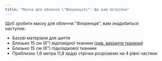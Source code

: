 ```yaml
---
title: "Маска для обличчя \"Флоренція\": Що вам потрібно"
---
```


Щоб зробити маску для обличчя "Флоренція", вам знадобиться наступне:

- Базові матеріали для шиття
- Близько 15 см (6") відповідної тканини ([див. варіанти тканини](/docs/designs/florence/fabric/))
- Близько 15 см (6") підкладкової тканини
- Приблизно 1,6 метра (1,8 ярда) стрічки розрізаємо на 4 рівні частини
